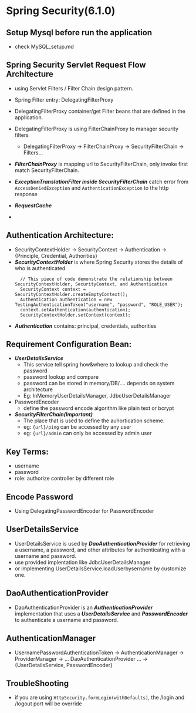 # Spring Security(6.1.0)

## Setup Mysql before run the application
  - check MySQL_setup.md

## Spring Security Servlet Request Flow Architecture
  - using Servlet Filters / Filter Chain design pattern.
  - Spring Filter entry: DelegatingFilterProxy
  - DelegatingFilterProxy container/get Filter beans that are defined in the application.
  - DelegatingFilterProxy is using FilterChainProxy to manager security filters
    - DelegatingFilterProxy -> FilterChainProxy -> SecurityFilterChain -> Filters...
  - ***FilterChainProxy*** is mapping url to SecurityFilterChain, only invoke first match SecurityFilterChain.
  - ***ExceptionTranslationFilter inside SecurityFilterChain*** catch error from ```AccessDeniedException``` and ```AuthenticationException``` to the http response
  - ***RequestCache*** 

  - 
## Authentication Architecture:
  - SecurityContextHolder -> SecurityContext -> Authentication -> {Principle, Credential, Authorities}
  - ***SecurityContextHolder*** is where Spring Security stores the details of who is authenticated
      ```
        // This piece of code demonstrate the relationship between SecurityContextHolder, SecurityContext, and Authentication
        SecurityContext context = SecurityContextHolder.createEmptyContext(); 
        Authentication authentication = new TestingAuthenticationToken("username", "password", "ROLE_USER"); 
        context.setAuthentication(authentication); 
        SecurityContextHolder.setContext(context);
      ```
  - ***Authentication*** contains: principal, credentials, authorities

## Requirement Configuration Bean:
  - ***UserDetailsService***
      - This service tell spring how&where to lookup and check the password
      - password lookup and compare
      - password can be stored in memory/DB/.... depends on system architecture
      - Eg: InMemoryUserDetailsManager, JdbcUserDetailsManager
  - PasswordEncoder
      - define the password encode algorithm like plain text or bcrypt
  - ***SecurityFilterChain(Important)***
      - The place that is used to define the auhortication scheme.
      - eg: ```{url}/ping``` can be accessed by any user
      - eg: ```{url}/admin``` can only be accessed by admin user

## Key Terms:
  - username
  - password
  - role: authorize controller by different role

## Encode Password
 - Using DelegatingPasswordEncoder for PasswordEncoder

## UserDetailsService
  - UserDetailsService is used by ***DaoAuthenticationProvider*** for retrieving a username, a password, and other attributes for authenticating with a username and password.
  - use provided implentation like JdbcUserDetailsManager
  - or implementing UserDetailsService.loadUserbysername by customize one.

## DaoAuthenticationProvider
  - DaoAuthenticationProvider is an ***AuthenticationProvider*** implementation that uses a ***UserDetailsService*** and ***PasswordEncoder*** to authenticate a username and password.

## AuthenticationManager
  - UsernamePasswordAuthenticationToken -> AuthenticationManager -> ProviderManager -> ... DaoAuthenticationProvider ... -> {UserDetailsService, PasswordEncoder}

## TroubleShooting
  - if you are using ```HttpSecurity.formLogin(withDefaults)```, the /login and /logout port will be override
